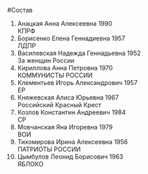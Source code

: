 #Состав
1. Анацкая Анна Алексеевна 1990   
    КПРФ
2. Борисенко Елена Геннадиевна 1957   
    ЛДПР
3. Василевская Надежда Геннадьевна 1952   
    За женщин России
4. Кириллова Анна Петровна 1970   
    КОММУНИСТЫ РОССИИ
5. Клементьев Игорь Александрович 1957   
    ЕР
6. Княжевская Алиса Юрьевна 1967   
    Российский Красный Крест
7. Козлов Константин Андреевич 1984   
    СР
8. Мовчанская Яна Игоревна 1979   
    ВОИ
9. Тихомирова Ирина Алексеевна 1956   
    ПАТРИОТЫ РОССИИ
10. Цымбулов Леонид Борисович 1963   
    ЯБЛОКО
